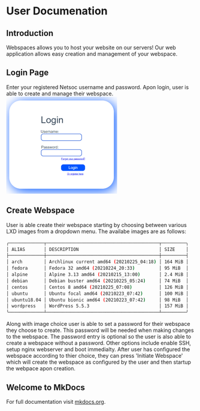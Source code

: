 # User Documenation

## Introduction
Webspaces allows you to host your website on our servers! Our web application allows easy creation and management
of your webspace.

## Login Page
Enter your registered Netsoc username and password. Apon login, user is able to create and manage their webspace.
![loginPage](assets/loginPage.png)

## Create Webspace
User is able create their webspace starting by choosing between various LXD images from a dropdown menu. The availabe images are as follows:
```bash
╭─────────────┬──────────────────────────────────────────┬─────────╮
│ ALIAS       │ DESCRIPTION                              │ SIZE    │
├─────────────┼──────────────────────────────────────────┼─────────┤
│ arch        │ Archlinux current amd64 (20210225_04:18) │ 164 MiB │
│ fedora      │ Fedora 32 amd64 (20210224_20:33)         │ 95 MiB  │
│ alpine      │ Alpine 3.13 amd64 (20210215_13:00)       │ 2.4 MiB │
│ debian      │ Debian buster amd64 (20210225_05:24)     │ 74 MiB  │
│ centos      │ Centos 8 amd64 (20210225_07:08)          │ 126 MiB │
│ ubuntu      │ Ubuntu focal amd64 (20210223_07:42)      │ 100 MiB │
│ ubuntu18.04 │ Ubuntu bionic amd64 (20210223_07:42)     │ 98 MiB  │
│ wordpress   │ WordPress 5.5.3                          │ 157 MiB │
╰─────────────┴──────────────────────────────────────────┴─────────╯
```
Along with image choice user is able to set a password for their webspace they choose to create. This password will be needed when making changes to the webspace. The password entry is optional so the user is also able to create a webspace without a password.
Other options include enable SSH, setup nginx webserver and boot immedialty. After user has configured the webspace according to thier choice, they can press 'Initiate Webspace' which will create the webspace as configured by the user and then startup the webpace apon creation.


## Welcome to MkDocs
For full documentation visit [mkdocs.org](https://www.mkdocs.org).